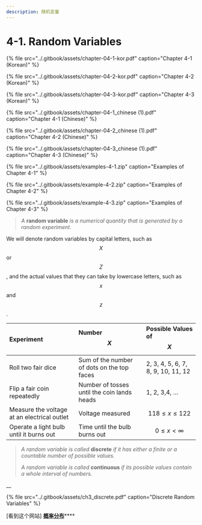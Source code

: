 ```yaml
---
description: 随机变量
---
```


# 4-1. Random Variables



{% file src="../.gitbook/assets/chapter-04-1-kor.pdf" caption="Chapter 4-1 \(Korean\)" %}

{% file src="../.gitbook/assets/chapter-04-2-kor.pdf" caption="Chapter 4-2 \(Korean\)" %}

{% file src="../.gitbook/assets/chapter-04-3-kor.pdf" caption="Chapter 4-3 \(Korean\)" %}



{% file src="../.gitbook/assets/chapter-04-1\_chinese \(1\).pdf" caption="Chapter 4-1 \(Chinese\)" %}

{% file src="../.gitbook/assets/chapter-04-2\_chinese \(1\).pdf" caption="Chapter 4-2 \(Chinese\)" %}

{% file src="../.gitbook/assets/chapter-04-3\_chinese \(1\).pdf" caption="Chapter 4-3 \(Chinese\)" %}



{% file src="../.gitbook/assets/examples-4-1.zip" caption="Examples of Chapter 4-1" %}

{% file src="../.gitbook/assets/example-4-2.zip" caption="Examples of Chapter 4-2" %}

{% file src="../.gitbook/assets/example-4-3.zip" caption="Examples of Chapter 4-3" %}



> _A_ **random variable** _is a numerical quantity that is generated by a random experiment._

We will denote random variables by capital letters, such as $$X$$ or $$Z$$ , and the actual values that they can take by lowercase letters, such as $$x$$ and $$z$$ .

| Experiment | Number $$X$$  | Possible Values of $$X$$  |
| :--- | :--- | :--- |
| Roll two fair dice | Sum of the number of dots on the top faces | 2, 3, 4, 5, 6, 7, 8, 9, 10, 11, 12 |
| Flip a fair coin repeatedly | Number of tosses until the coin lands heads | 1, 2, 3,4, … |
| Measure the voltage at an electrical outlet | Voltage measured | $$118 ≤ x ≤ 122$$  |
| Operate a light bulb until it burns out | Time until the bulb burns out | $$0 ≤ x < ∞$$  |



> _A random variable is called_ **discrete** _if it has either a finite or a countable number of possible values._ 
>
> _A random variable is called_ **continuous** _if its possible values contain a whole interval of numbers._

\_\_

{% file src="../.gitbook/assets/ch3\_discrete.pdf" caption="Discrete Random Variables" %}



\[看到这个网站\] [**概率分布**](https://zh.wikipedia.org/zh-cn/%E6%A6%82%E7%8E%87%E5%88%86%E5%B8%83)\*\*\*\*



